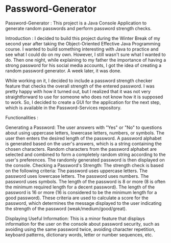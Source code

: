 # Password-Generator
Password-Generator : This project is a Java Console Application to generate random passwords and perform password strength checks.

Introduction : I decided to build this project during the Winter Break of my second year after taking the Object-Oriented Effective Java Programming course. I wanted to build something interesting with Java to practice and see what I could do on my own. However, I still wasn't sure what I wanted to do. Then one night, while explaining to my father the importance of having a strong password for his social media accounts, I got the idea of creating a random password generator. A week later, it was done.

While working on it, I decided to include a password strength checker feature that checks the overall strength of the entered password. I was pretty happy with how it turned out, but I realized that it was not very straightforward to use for someone who does not know how it is supposed to work. So, I decided to create a GUI for the application for the next step, which is available in the Password-Services repository.

Functionalities :

Generating a Password: The user answers with "Yes" or "No" to questions about using uppercase letters, lowercase letters, numbers, or symbols. The user then enters the desired length of the password. A password alphabet is generated based on the user's answers, which is a string containing the chosen characters. Random characters from the password alphabet are selected and combined to form a completely random string according to the user's preferences. The randomly generated password is then displayed on the console.
Checking a Password's Strength: The strength check is based on the following criteria:
The password uses uppercase letters. The password uses lowercase letters. The password uses numbers. The password uses symbols. The length of the password is 8 or more (8 is often the minimum required length for a decent password). The length of the password is 16 or more (16 is considered to be the minimum length for a good password). These criteria are used to calculate a score for the password, which determines the message displayed to the user indicating the strength of the password (weak/medium/good/great).

Displaying Useful Information: This is a minor feature that displays information for the user on the console about password security, such as avoiding using the same password twice, avoiding character repetition, keyboard patterns, dictionary words, letter or number sequences, etc.
